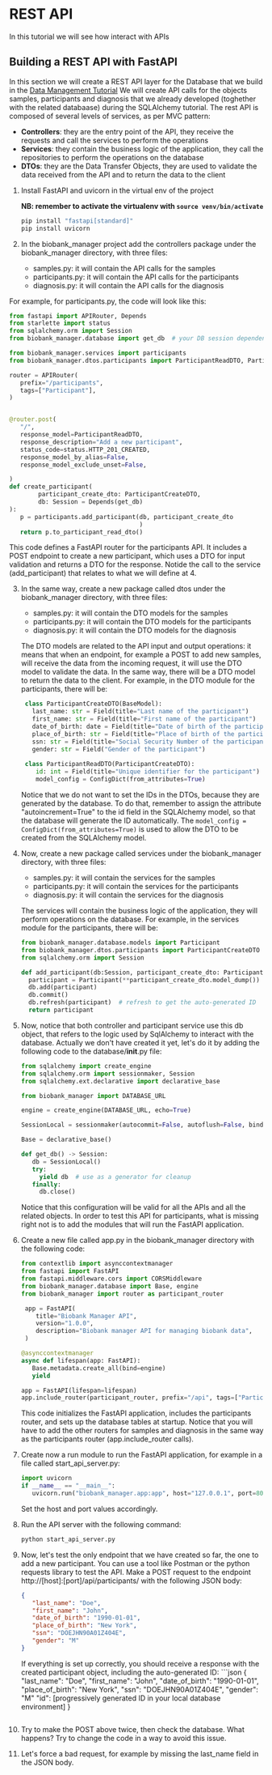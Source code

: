 # REST API

In this tutorial we will see how interact with APIs

## Building a REST API with FastAPI

In this section we will create a REST API layer for the Database that we build in the [Data Management Tutorial](../tutorial-data-management/Data_Management_Tutorial.md)
We will create API calls for the objects samples, participants and diagnosis that we already developed (toghether with the related databaase) 
during the SQLAlchemy tutorial.
The rest API is composed of several levels of services, as per MVC pattern: 
- **Controllers**: they are the entry point of the API, they receive the requests and call the services to perform the operations
- **Services**: they contain the business logic of the application, they call the repositories to perform the operations on the database
- **DTOs**: they are the Data Transfer Objects, they are used to validate the data received from the API and to return the data to the client
1. Install FastAPI and uvicorn in the virtual env of the project
   
   **NB: remember to activate the virtualenv with `source venv/bin/activate`**

   ```bash
   pip install "fastapi[standard]"
   pip install uvicorn
   ```

2. In the biobank_manager project add the controllers package under the biobank_manager directory, with three files:
    - samples.py: it will contain the API calls for the samples
    - participants.py: it will contain the API calls for the participants
    - diagnosis.py: it will contain the API calls for the diagnosis

For example, for participants.py, the code will look like this:

```python
from fastapi import APIRouter, Depends
from starlette import status
from sqlalchemy.orm import Session
from biobank_manager.database import get_db  # your DB session dependency

from biobank_manager.services import participants
from biobank_manager.dtos.participants import ParticipantReadDTO, ParticipantCreateDTO

router = APIRouter(
   prefix="/participants",
   tags=["Participant"],
)


@router.post(
   "/",
   response_model=ParticipantReadDTO,
   response_description="Add a new participant",
   status_code=status.HTTP_201_CREATED,
   response_model_by_alias=False,
   response_model_exclude_unset=False,

)
def create_participant(
        participant_create_dto: ParticipantCreateDTO,
        db: Session = Depends(get_db)
):
   p = participants.add_participant(db, participant_create_dto
                                    )
   return p.to_participant_read_dto()
```
This code defines a FastAPI router for the participants API. It includes a POST endpoint to create a new participant, which uses a DTO for input validation and returns a DTO for the response.
Notide the call to the service (add_participant) that relates to what we will define at 4.

3. In the same way, create a new package called dtos under the biobank_manager directory, with three files:
    - samples.py: it will contain the DTO models for the samples
    - participants.py: it will contain the DTO models for the participants
    - diagnosis.py: it will contain the DTO models for the diagnosis

   The DTO models are related to the API input and output operations: it means that when an endpoint, for example 
   a POST to add new samples, will receive the data from the incoming request, it will use the DTO model to validate the data.
   In the same way, there will be a DTO model to return the data to the client.
   For example, in the DTO module for the participants, there will be: 
   ```python
    class ParticipantCreateDTO(BaseModel):
      last_name: str = Field(title="Last name of the participant")
      first_name: str = Field(title="First name of the participant")
      date_of_birth: date = Field(title="Date of birth of the participant in ISO format (YYYY-MM-DD)")
      place_of_birth: str = Field(title="Place of birth of the participant")
      ssn: str = Field(title="Social Security Number of the participant")
      gender: str = Field("Gender of the participant")
 
    class ParticipantReadDTO(ParticipantCreateDTO):
       id: int = Field(title="Unique identifier for the participant")
       model_config = ConfigDict(from_attributes=True)
   
    ```
   Notice that we do not want to set the IDs in the DTOs, because they are generated by the database. To do that, 
   remember to assign the attribute "autoincrement=True" to the id field in the SQLAlchemy model, so that the database will generate the ID automatically.
   The `model_config = ConfigDict(from_attributes=True)` is used to allow the DTO to be created from the SQLAlchemy model.

4. Now, create a new package called services under the biobank_manager directory, with three files:
    - samples.py: it will contain the services for the samples
    - participants.py: it will contain the services for the participants
    - diagnosis.py: it will contain the services for the diagnosis
   
    The services will contain the business logic of the application, they will perform operations on the database.
    For example, in the services module for the participants, there will be:
    ```python
   from biobank_manager.database.models import Participant
   from biobank_manager.dtos.participants import ParticipantCreateDTO
   from sqlalchemy.orm import Session

   def add_participant(db:Session, participant_create_dto: ParticipantCreateDTO):
      participant = Participant(**participant_create_dto.model_dump())  # unpack DTO fields into model
      db.add(participant)
      db.commit()
      db.refresh(participant)  # refresh to get the auto-generated ID
      return participant
5. Now, notice that both controller and participant service use this db object, that refers to the
   logic used by SqlAlchemy to interact with the database. Actually we don't have created it yet,
   let's do it by adding the following code to the database/__init__.py file:
   ```python
   from sqlalchemy import create_engine
   from sqlalchemy.orm import sessionmaker, Session
   from sqlalchemy.ext.declarative import declarative_base

   from biobank_manager import DATABASE_URL

   engine = create_engine(DATABASE_URL, echo=True)

   SessionLocal = sessionmaker(autocommit=False, autoflush=False, bind=engine)

   Base = declarative_base()

   def get_db() -> Session:
      db = SessionLocal()
      try:
        yield db  # use as a generator for cleanup
      finally:
        db.close()
   ```
   Notice that this configuration will be valid for all the APIs and all the related objects.
   In order to test this API for participants, what is missing right not is to add the modules
   that will run the FastAPI application. 
6. Create a new file called app.py in the biobank_manager directory with the following code:
   ```python
   from contextlib import asynccontextmanager
   from fastapi import FastAPI
   from fastapi.middleware.cors import CORSMiddleware
   from biobank_manager.database import Base, engine
   from biobank_manager import router as participant_router

    app = FastAPI(
       title="Biobank Manager API",
       version="1.0.0",
       description="Biobank manager API for managing biobank data",
    )
   
   @asynccontextmanager
   async def lifespan(app: FastAPI):
      Base.metadata.create_all(bind=engine)
      yield

   app = FastAPI(lifespan=lifespan)
   app.include_router(participant_router, prefix="/api", tags=["Participants"])

   ```
    This code initializes the FastAPI application, includes the participants router,
   and sets up the database tables at startup. Notice that you will have to add the other routers
   for samples and diagnosis in the same way as the participants router (app.include_router calls).
7. Create now a run module to run the FastAPI application, for example in a file called start_api_server.py:
   ```python
   import uvicorn
   if __name__ == "__main__":
      uvicorn.run("biobank_manager.app:app", host="127.0.0.1", port=8000, reload=True)
    ```
   Set the host and port values accordingly. 
8. Run the API server with the following command:
   ```bash
   python start_api_server.py
   ```
9. Now, let's test the only endpoint that we have created so far, the one to add a new participant.
   You can use a tool like Postman or the python requests library to test the API.
   Make a POST request to the endpoint http://[host]:[port]/api/participants/ with the following JSON body:
   ```json
   {
      "last_name": "Doe",
      "first_name": "John",
      "date_of_birth": "1990-01-01",
      "place_of_birth": "New York",
      "ssn": "DOEJHN90A01Z404E",
      "gender": "M"
   }
    ```
    If everything is set up correctly, you should receive a response with the created participant object, including the auto-generated ID:
       ```json
   {
      "last_name": "Doe",
      "first_name": "John",
      "date_of_birth": "1990-01-01",
      "place_of_birth": "New York",
      "ssn": "DOEJHN90A01Z404E",
      "gender": "M"
      "id": [progressively generated ID in your local database environment]
   }
    ```
10. Try to make the POST above twice, then check the database. What happens? Try to change the code 
    in a way to avoid this issue. 
11. Let's force a bad request, for example by missing the last_name field in the JSON body. 


